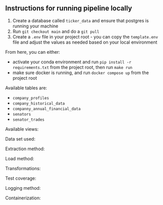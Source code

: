 ## Instructions for running pipeline locally
1. Create a database called `ticker_data` and ensure that postgres is running your machine
2. Run `git checkout main` and do a `git pull`
3. Create a `.env`  file in your project root - you can copy the `template.env` file and adjust the values as needed based on your local environment

From here, you can either:
 - activate your conda environment and run `pip install -r requirements.txt` from the project root, then run `make run`
 - make sure docker is running, and run `docker compose up` from the project root

Available tables are:
- `company_profiles`
- `company_historical_data`
- `companny_annual_financial_data`
- `senators`
- `senator_trades`

Available views:

Data set used:

Extraction method:

Load method:

Transformations:

Test coverage:

Logging method:

Containerization:

